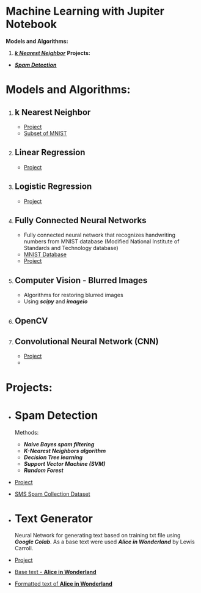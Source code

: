 # Machine Learning with Jupiter Notebook

**Models and Algorithms:**
  1. [**_k Nearest Neighbor_**](https://github.com/ElizaLo/ML-with-Jupiter#k-nearest-neighbor)
**Projects:**
  - [**_Spam Detection_**](https://github.com/ElizaLo/ML-with-Jupiter#spam-detection)
 
 
# **Models and Algorithms:**

 1. ## **k Nearest Neighbor**
    - [Project](https://github.com/ElizaLo/ML/blob/master/k%20Nearest%20Neighbor/kNN.py)
    - [Subset of MNIST](https://pjreddie.com/projects/mnist-in-csv/)

 2. ## **Linear Regression**
    - [Project](https://github.com/ElizaLo/ML-with-Jupiter/tree/master/P2)
    
 3. ## **Logistic Regression**
    - [Project](https://github.com/ElizaLo/ML-with-Jupiter/tree/master/P3)
 
 4. ## **Fully Connected Neural Networks**
    - Fully connected neural network that recognizes handwriting numbers from  MNIST database (Modified National Institute of     Standards and Technology database)
    - [MNIST Database](https://pjreddie.com/projects/mnist-in-csv/)
    - [Project](https://github.com/ElizaLo/ML-with-Jupiter/tree/master/P4)
    
 5. ## **Computer Vision - Blurred Images**
    - Algorithms for restoring blurred images
    - Using **_scipy_** and **_imageio_**
 
 6. ## **OpenCV**
    
 7. ## **Convolutional Neural Network (CNN)**
    - [Project](https://github.com/ElizaLo/ML-with-Jupiter/tree/master/P7)
    - 
 
# Projects: 

 - # **Spam Detection**
 
   Methods:
    - **_Naive Bayes spam filtering_**
    - **_K-Nearest Neighbors algorithm_**
    - **_Decision Tree learning_**
    - **_Support Vector Machine (SVM)_**
    - **_Random Forest_**
    
  - [Project](https://github.com/ElizaLo/ML-with-Jupiter/blob/master/Spam%20Detection/Spam_Detection.ipynb)
  - [SMS Spam Collection Dataset](https://github.com/ElizaLo/ML-with-Jupiter/blob/master/Spam%20Detection/spam.csv)
  
 - # **Text Generator**
   
   Neural Network for generating text based on training txt file using **_Google Colab_**. 
   As a base text were used **_Alice in Wonderland_** by Lewis Carroll.
   
  - [Project](https://github.com/ElizaLo/ML-with-Jupiter/blob/master/Text%20Generator%20/%20Text_Generator.ipynb)
  - [Base text - **Alice in Wonderland**](https://github.com/ElizaLo/ML-with-Jupiter/blob/master/Text%20Generator/alice_in_wonderland.txt)
  - [Formatted text of **Alice in Wonderland**](https://github.com/ElizaLo/ML-with-Jupiter/blob/master/Text%20Generator/alice_formatted.txt)
